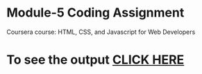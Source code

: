 
# Module-5 Coding Assignment

Coursera course: HTML, CSS, and Javascript for Web Developers

# To see the output [CLICK HERE](https://piyush168713.github.io/Coursera-HTML-CSS-JavaScript-for-Web-Developers/Module-5/index.html)
